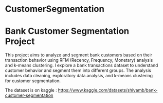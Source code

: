 # CustomerSegmentation

# Bank Customer Segmentation Project

This project aims to analyze and segment bank customers based on their transaction behavior using RFM (Recency, Frequency, Monetary) analysis and k-means clustering.
I explore a bank transactions dataset to understand customer behavior and segment them into different groups. The analysis includes data cleaning, exploratory data analysis, and k-means clustering for customer segmentation.


The dataset is on kaggle : https://www.kaggle.com/datasets/shivamb/bank-customer-segmentation
